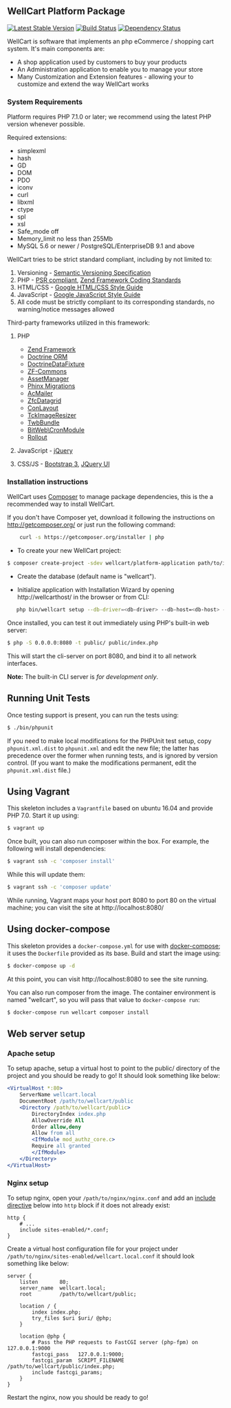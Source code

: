 ## WellCart Platform Package

[![Latest Stable Version](https://poser.pugx.org/wellcart/wellcart/v/stable.png)](https://packagist.org/packages/wellcart/wellcart) 
[![Build Status](https://travis-ci.org/wellcart/wellcart.svg)](https://travis-ci.org/wellcart/wellcart) 
[![Dependency Status](https://www.versioneye.com/php/wellcart:wellcart/dev-master/badge.png)](https://www.versioneye.com/php/wellcart:wellcart/dev-master)

WellCart is software that implements an php eCommerce / shopping cart system. It's main components are:

* A shop application used by customers to buy your products
* An Administration application to enable you to manage your store
* Many Customization and Extension features - allowing your to customize and extend the way WellCart works

### System Requirements

Platform requires PHP 7.1.0 or later; we recommend using the
latest PHP version whenever possible.

Required extensions:

* simplexml
* hash
* GD
* DOM
* PDO
* iconv
* curl
* libxml
* ctype
* spl
* xsl
* Safe_mode off
* Memory_limit no less than 255Mb
* MySQL 5.6 or newer / PostgreSQL/EnterpriseDB 9.1 and above

WellCart tries to be strict standard compliant, including by not limited to:

1. Versioning - [Semantic Versioning Specification](http://semver.org)
2. PHP - [PSR compliant](https://github.com/php-fig/fig-standards), [Zend Framework Coding Standards](http://framework.zend.com/manual/current/en/ref/coding.standard.html)
3. HTML/CSS - [Google HTML/CSS Style Guide](https://google.github.io/styleguide/htmlcssguide.xml)
4. JavaScript - [Google JavaScript Style Guide](https://google.github.io/styleguide/javascriptguide.xml)
5. All code must be strictly compliant to its corresponding standards, no warning/notice messages allowed


Third-party frameworks utilized in this framework:

1. PHP 
    - [Zend Framework](https://github.com/zendframework/zendframework/)
    - [Doctrine ORM](http://www.doctrine-project.org/)
    - [DoctrineDataFixture](https://github.com/Hounddog/DoctrineDataFixtureModule)
    - [ZF-Commons](https://github.com/ZF-Commons/)
    - [AssetManager](https://github.com/RWOverdijk/AssetManager) 
    - [Phinx Migrations](https://phinx.org/) 
    - [AcMailer](https://github.com/acelaya/ZF2-AcMailer)
    - [ZfcDatagrid](https://github.com/ThaDafinser/ZfcDatagrid)
    - [ConLayout](https://github.com/hummer2k/ConLayout)
    - [TckImageResizer](https://github.com/tck/zf2-imageresizer)
    - [TwbBundle](https://github.com/neilime/zf2-twb-bundle)
    - [BitWeb\CronModule](https://github.com/BitWeb/zf2-cron-module)
    - [Rollout](https://github.com/adlogix/zf2-opensoft-rollout)

2. JavaScript - [jQuery](https://github.com/jquery/jquery/)
3. CSS/JS - [Bootstrap 3](https://github.com/twbs/bootstrap/), [JQuery UI](http://jqueryui.com/)

### Installation instructions

WellCart uses [Composer][1] to manage package dependencies, this is the a recommended way to install WellCart.

If you don't have Composer yet, download it following the instructions on http://getcomposer.org/
or just run the following command:

```bash
    curl -s https://getcomposer.org/installer | php
```

- To create your new WellCart project:

```bash
$ composer create-project -sdev wellcart/platform-application path/to/install
```

- Create the database (default name is "wellcart").

- Initialize application with Installation Wizard by opening http://wellcarthost/ in the browser or from CLI:

```bash  
   php bin/wellcart setup --db-driver=<db-driver> --db-host=<db-host> --db-port=<db-port> --db-name=<db-name> --db-username=<db-username> --db-password=<db-password> --admin-email=<admin-email> --admin-password=<admin-password> --admin-first-name=<admin-first-name> --admin-last-name=<admin-last-name> --base-path=<base-path> --website-name=<website-name>
```

Once installed, you can test it out immediately using PHP's built-in web server:

```bash
$ php -S 0.0.0.0:8080 -t public/ public/index.php
```

This will start the cli-server on port 8080, and bind it to all network
interfaces.

**Note:** The built-in CLI server is *for development only*.


## Running Unit Tests

Once testing support is present, you can run the tests using:

```bash
$ ./bin/phpunit
```

If you need to make local modifications for the PHPUnit test setup, copy
`phpunit.xml.dist` to `phpunit.xml` and edit the new file; the latter has
precedence over the former when running tests, and is ignored by version
control. (If you want to make the modifications permanent, edit the
`phpunit.xml.dist` file.)

## Using Vagrant

This skeleton includes a `Vagrantfile` based on ubuntu 16.04 and provide PHP 7.0. Start it up using:

```bash
$ vagrant up
```

Once built, you can also run composer within the box. For example, the following
will install dependencies:

```bash
$ vagrant ssh -c 'composer install'
```

While this will update them:

```bash
$ vagrant ssh -c 'composer update'
```

While running, Vagrant maps your host port 8080 to port 80 on the virtual
machine; you can visit the site at http://localhost:8080/

## Using docker-compose

This skeleton provides a `docker-compose.yml` for use with
[docker-compose](https://docs.docker.com/compose/); it
uses the `Dockerfile` provided as its base. Build and start the image using:

```bash
$ docker-compose up -d
```

At this point, you can visit http://localhost:8080 to see the site running.

You can also run composer from the image. The container environment is named
"wellcart", so you will pass that value to `docker-compose run`:

```bash
$ docker-compose run wellcart composer install
```

## Web server setup

### Apache setup

To setup apache, setup a virtual host to point to the public/ directory of the
project and you should be ready to go! It should look something like below:

```apache
<VirtualHost *:80>
    ServerName wellcart.local
    DocumentRoot /path/to/wellcart/public
    <Directory /path/to/wellcart/public>
        DirectoryIndex index.php
        AllowOverride All
        Order allow,deny
        Allow from all
        <IfModule mod_authz_core.c>
        Require all granted
        </IfModule>
    </Directory>
</VirtualHost>
```

### Nginx setup

To setup nginx, open your `/path/to/nginx/nginx.conf` and add an
[include directive](http://nginx.org/en/docs/ngx_core_module.html#include) below
into `http` block if it does not already exist:

```nginx
http {
    # ...
    include sites-enabled/*.conf;
}
```


Create a virtual host configuration file for your project under `/path/to/nginx/sites-enabled/wellcart.local.conf`
it should look something like below:

```nginx
server {
    listen       80;
    server_name  wellcart.local;
    root         /path/to/wellcart/public;

    location / {
        index index.php;
        try_files $uri $uri/ @php;
    }

    location @php {
        # Pass the PHP requests to FastCGI server (php-fpm) on 127.0.0.1:9000
        fastcgi_pass   127.0.0.1:9000;
        fastcgi_param  SCRIPT_FILENAME /path/to/wellcart/public/index.php;
        include fastcgi_params;
    }
}
```

Restart the nginx, now you should be ready to go!

[1]:  http://getcomposer.org/
